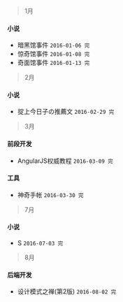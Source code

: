 > 1月

#### 小说

* 暗黑馆事件 `2016-01-06 完`
* 惊奇馆事件 `2016-01-08 完`
* 奇面馆事件 `2016-01-13 完`
 
> 2月

#### 小说

* 掟上今日子の推薦文 `2016-02-29 完`

> 3月

#### 前段开发

* AngularJS权威教程 `2016-03-09 完`

#### 工具

* 神奇手帐 `2016-03-30 完`

> 7月

#### 小说

* S `2016-07-03 完`

> 8月

#### 后端开发

* 设计模式之禅(第2版) `2016-08-02 完`

